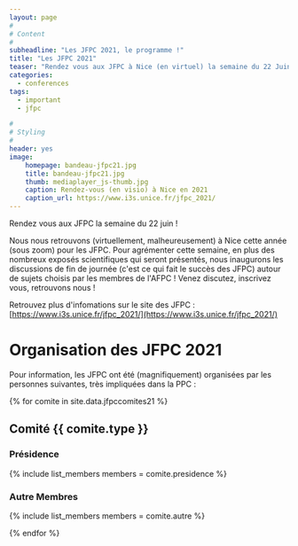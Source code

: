 ```yaml
---
layout: page
#
# Content
#
subheadline: "Les JFPC 2021, le programme !"
title: "Les JFPC 2021"
teaser: "Rendez vous aux JFPC à Nice (en virtuel) la semaine du 22 Juin 2021"
categories:
  - conferences
tags:
  - important
  - jfpc

#
# Styling
#
header: yes
image:
    homepage: bandeau-jfpc21.jpg
    title: bandeau-jfpc21.jpg
    thumb: mediaplayer_js-thumb.jpg
    caption: Rendez-vous (en visio) à Nice en 2021 
    caption_url: https://www.i3s.unice.fr/jfpc_2021/
---
```


Rendez vous aux JFPC la semaine du 22 juin !


Nous nous retrouvons (virtuellement, malheureusement) à Nice cette année (sous zoom) pour les JFPC. Pour agrémenter cette semaine, en plus des nombreux exposés scientifiques qui seront présentés, nous inaugurons les discussions de fin de journée (c'est ce qui fait le succès des JFPC) autour de sujets choisis par les membres de l'AFPC ! Venez discutez, inscrivez vous, retrouvons nous !

Retrouvez plus d'infomations sur le site des JFPC : [https://www.i3s.unice.fr/jfpc_2021/](https://www.i3s.unice.fr/jfpc_2021/)


# Organisation des JFPC 2021

Pour information, les JFPC ont été (magnifiquement) organisées par les personnes suivantes, très impliquées dans la PPC :

{% for comite in site.data.jfpccomites21 %}
## Comité {{ comite.type }}

### Présidence
{% include list_members members = comite.presidence %}

### Autre Membres
{% include list_members members = comite.autre %}

{% endfor %}

